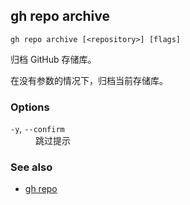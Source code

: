 ## gh repo archive

```
gh repo archive [<repository>] [flags]
```

归档 GitHub 存储库。

在没有参数的情况下，归档当前存储库。

### Options

<dl class="flags">
	<dt><code>-y</code>, <code>--confirm</code></dt>
	<dd>跳过提示</dd>
</dl>

### See also

- [gh repo](./gh_repo.zh.md)
